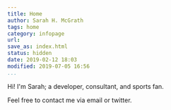 ```yaml
---
title: Home
author: Sarah H. McGrath
tags: home
category: infopage
url:
save_as: index.html
status: hidden
date: 2019-02-12 18:03
modified: 2019-07-05 16:56
...
```


Hi! I'm Sarah; a developer, consultant, and sports fan.

Feel free to contact me via email or twitter.
